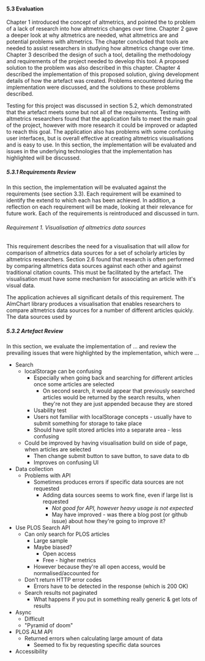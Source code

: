 #### 5.3 Evaluation

Chapter 1 introduced the concept of altmetrics, and pointed the to problem of a lack of research into how altmetrics changes over time. Chapter 2 gave a deeper look at why altmetrics are needed, what altmetrics are and potential problems with altmetrics. The chapter concluded that tools are needed to assist researchers in studying how altmetrics change over time. Chapter 3 described the design of such a tool, detailing the methodology and requirements of the project needed to develop this tool. A proposed solution to the problem was also described in this chapter. Chapter 4 described the implementation of this proposed solution, giving development details of how the artefact was created. Problems encountered during the implementation were discussed, and the solutions to these problems described.

Testing for this project was discussed in section 5.2, which demonstrated that the artefact meets some but not all of the requirements. Testing with altmetrics researchers found that the application fails to meet the main goal of the project, however with more research it could be improved or adapted to reach this goal. The application also has problems with some confusing user interfaces, but is overall effective at creating altmetrics visualisations and is easy to use. In this section, the implementation will be evaluated and issues in the underlying technologies that the implementation has highlighted will be discussed.

##### 5.3.1 Requirements Review

In this section, the implementation will be evaluated against the requirements (see section 3.3). Each requirement will be examined to identify the extend to which each has been achieved. In addition, a reflection on each requirement will be made, looking at their relevance for future work. Each of the requirements is reintroduced and discussed in turn.

###### Requirement 1. Visualisation of altmetrics data sources

This requirement describes the need for a visualisation that will allow for comparison of altmetrics data sources for a set of scholarly articles by altmetrics researchers. Section 2.6 found that research is often performed by comparing altmetrics data sources against each other and against traditional citation counts. This must be facilitated by the artefact. The visualisation must have some mechanism for associating an article with it's visual data.

The application achieves all significant details of this requirement. The AlmChart library produces a visualisation that enables researchers to compare altmetrics data sources for a number of different articles quickly. The data sources used by 

##### 5.3.2 Artefact Review

In this section, we evaluate the implementation of ... and review the prevailing issues that were highlighted by the implementation, which were ...

* Search
	* localStorage can be confusing
		* Especially when going back and searching for different articles once some articles are selected
			* On second search, it would appear that previously searched articles would be returned by the search results, when they're not they are just appended because they are stored
		* Usability test
		* Users not familiar with localStorage concepts - usually have to submit something for storage to take place
		* Should have split stored articles into a separate area - less confusing
	* Could be improved by having visualisation build on side of page, when articles are selected
		* Then change submit button to save button, to save data to db
		* Improves on confusing UI
* Data collection
	* Problems with API
		* Sometimes produces errors if specific data sources are not requested
			* Adding data sources seems to work fine, even if large list is requested
				* _Not good for API, however heavy usage is not expected_
				* May have improved - was there a blog post (or github issue) about how they're going to improve it?
* Use PLOS Search API
	* Can only search for PLOS articles
		* Large sample
		* Maybe biased?
			* Open access
			* Free - higher metrics
		* However because they're all open access, would be normalised/accounted for
	* Don't return HTTP error codes
		* Errors have to be detected in the response (which is 200 OK)
	* Search results not paginated
		* What happens if you put in something really generic & get lots of results
* Async
	* Difficult
	* "Pyramid of doom"
* PLOS ALM API
	* Returned errors when calculating large amount of data
		* Seemed to fix by requesting specific data sources
* Accessibility